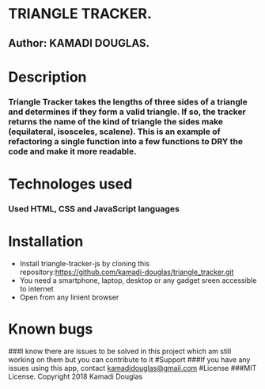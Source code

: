# TRIANGLE TRACKER.
## Author: KAMADI DOUGLAS.
# Description
### Triangle Tracker takes the lengths of three sides of a triangle and determines if they form a valid triangle. If so, the tracker returns the name of the kind of triangle the sides make (equilateral, isosceles, scalene). This is an example of refactoring a single function into a few functions to DRY the code and make it more readable.
# Technologes used
### Used HTML, CSS and JavaScript languages
# Installation
* Install triangle-tracker-js by cloning this repository:https://github.com/kamadi-douglas/triangle_tracker.git
* You need a smartphone, laptop, desktop or any gadget sreen accessible to internet
* Open from any linient browser
# Known bugs
###I know there are issues to be solved in this project which am still working on them but you can contribute to it
#Support
###If you have any issues using this app, contact kamadidouglas@gmail.com
#License
###MIT License. Copyright 2018 Kamadi Douglas
